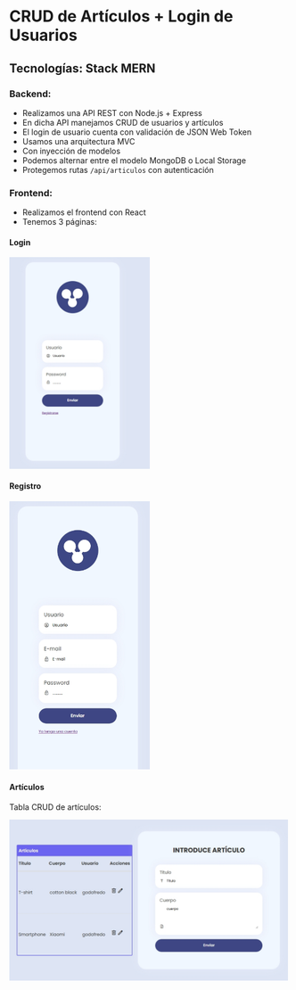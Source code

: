# CRUD de Artículos + Login de Usuarios

## Tecnologías: Stack MERN

### Backend:

- Realizamos una API REST con Node.js + Express
- En dicha API manejamos CRUD de usuarios y artículos
- El login de usuario cuenta con validación de JSON Web Token
- Usamos una arquitectura MVC
- Con inyección de modelos
- Podemos alternar entre el modelo MongoDB o Local Storage
- Protegemos rutas `/api/articulos` con autenticación

### Frontend:

- Realizamos el frontend con React
- Tenemos 3 páginas:

#### Login

<img src="screenshots/login.jpeg" width="50%" />

#### Registro

<img src="screenshots/registro.jpeg" width="50%" />

#### Artículos

Tabla CRUD de artículos:

<img src="screenshots/crud-articulos.jpeg" width="500" />
